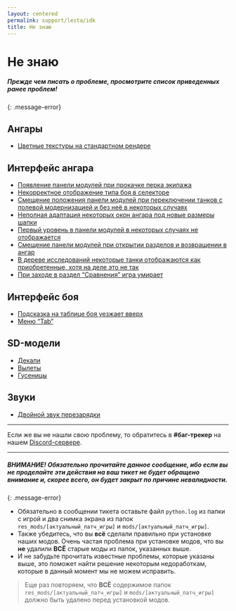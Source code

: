 ```yaml
---
layout: centered
permalink: support/lesta/idk
title: Не знаю
---
```


# Не знаю

##### Прежде чем писать о проблеме, просмотрите список приведенных ранее проблем!
{: .message-error}

## Ангары

- [Цветные текстуры на стандартном рендере]()

## Интерфейс ангара

- [Появление панели модулей при прокачке перка экипажа](/support/lesta/hangar-ui/)
- [Некорректное отображение типа боя в селекторе](/support/lesta/hangar-ui/)
- [Смещение положения панели модулей при переключении танков с полевой модернизацией и без неё в некоторых случаях](/support/lesta/hangar-ui/)
- [Неполная адаптация некоторых окон ангара под новые размеры шапки](/support/lesta/hangar-ui/)
- [Первый уровень в панели модулей в некоторых случаях не отображается](/support/lesta/hangar-ui/)
- [Смещение панели модулей при открытии разделов и возвращении в ангар](/support/lesta/hangar-ui/)
- [В дереве исследований некоторые танки отображаются как приобретенные, хотя на деле это не так](/support/lesta/hangar-ui/)
- [При заходе в раздел “Сравнения” игра умирает](/support/lesta/hangar-ui/)

## Интерфейс боя

- [Подсказка на таблице боя уезжает вверх](/support/lesta/battle-ui/)
- [Меню “Tab”](/support/lesta/battle-ui/)

## SD-модели

- [Декали](/support/lesta/sd-models/)
- [Вылеты](/support/lesta/sd-models/)
- [Гусеницы](/support/lesta/sd-models/)

## Звуки

- [Двойной звук перезарядки](/support/lesta/sounds/)

---

Если же вы не нашли свою проблему, то обратитесь в **#баг-трекер** на нашем [Discord-сервере](https://discord.gg/36mrMDeFMJ).

---

##### ВНИМАНИЕ! Обязательно прочитайте данное сообщение, ибо если вы __не__ проделайте эти действия на ваш тикет не будет обращено внимание и, скорее всего, он будет закрыт по причине невалидности.
{: .message-error}

- Обязательно в сообщении тикета оставьте файл `python.log` из папки с игрой и два снимка экрана из папок `res_mods/[актуальный_патч_игры]` и `mods/[актуальный_патч_игры]`.
- Также убедитесь, что вы __всё__ сделали правильно при установке наших модов. Очень частая проблема при установке модов, что вы __не__ удалили __ВСЁ__ старые моды из папок, указанных выше.
- И не забудьте прочитать известные проблемы, которые указаны выше, это поможет найти решение некоторым недоработкам, которые в данный момент мы не можем исправить.

> Еще раз повторяем, что __ВСЁ__ содержимое папок `res_mods/[актуальный_патч_игры]` и `mods/[актуальный_патч_игры]` должно быть удалено перед установкой модов.